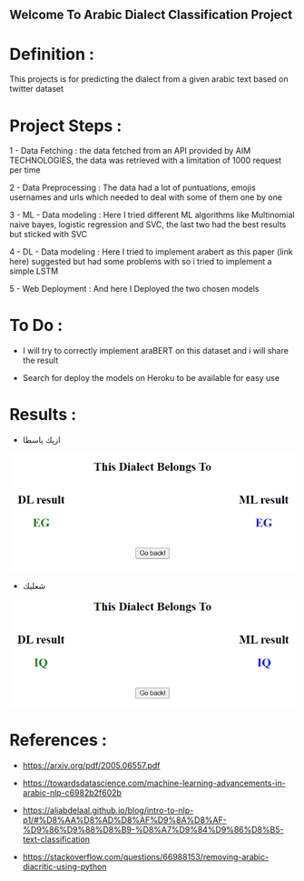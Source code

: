 ## Welcome To Arabic Dialect Classification Project

# Definition : 

This projects is for predicting the dialect from a given arabic text based on twitter dataset

# Project Steps : 

1 - Data Fetching : the data fetched from an API provided by AIM TECHNOLOGIES, the data was retrieved with a limitation of 1000 request per time 

2 - Data Preprocessing : The data had a lot of puntuations, emojis usernames and urls which needed to deal with some of them one by one

3 - ML - Data modeling : Here I tried different ML algorithms like Multinomial naive bayes, logistic regression and SVC, the last two had the best results but sticked with SVC 

4 - DL - Data modeling : Here I tried to implement arabert as this paper (link here) suggested but had some problems with so i tried to implement a simple LSTM 

5 - Web Deployment : And here I Deployed the two chosen models 


# To Do :

- I will try to correctly implement araBERT on this dataset and i will share the result

- Search for deploy the models on Heroku to be available for easy use

# Results :

- ازيك ياسطا

![My Image](https://raw.githubusercontent.com/muhammadayman97/Arabic-Dialect/main/Screenshot%20(49).png)

- شعليك

![My Image](https://raw.githubusercontent.com/muhammadayman97/Arabic-Dialect/main/Screenshot%20(51).png)
# References : 

- https://arxiv.org/pdf/2005.06557.pdf

- https://towardsdatascience.com/machine-learning-advancements-in-arabic-nlp-c6982b2f602b

- https://aliabdelaal.github.io/blog/intro-to-nlp-p1/#%D8%AA%D8%AD%D8%AF%D9%8A%D8%AF-%D9%86%D9%88%D8%B9-%D8%A7%D9%84%D9%86%D8%B5-text-classification

- https://stackoverflow.com/questions/66988153/removing-arabic-diacritic-using-python
